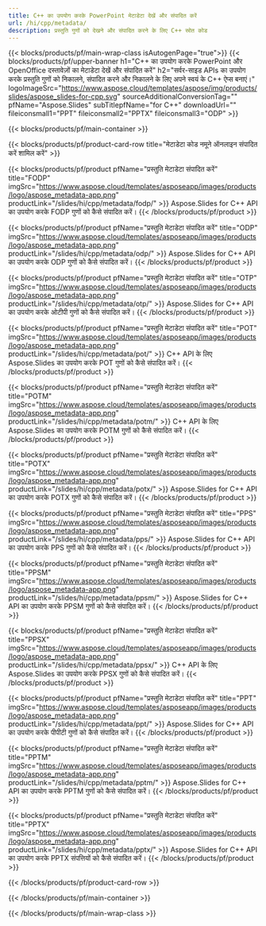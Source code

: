 ```yaml
---
title: C++ का उपयोग करके PowerPoint मेटाडेटा देखें और संपादित करें
url: /hi/cpp/metadata/
description: प्रस्तुति गुणों को देखने और संपादित करने के लिए C++ स्रोत कोड
---
```


{{< blocks/products/pf/main-wrap-class isAutogenPage="true">}}
{{< blocks/products/pf/upper-banner h1="C++ का उपयोग करके PowerPoint और OpenOffice दस्तावेज़ों का मेटाडेटा देखें और संपादित करें" h2="सर्वर-साइड APIs का उपयोग करके प्रस्तुति गुणों को निकालने, संपादित करने और निकालने के लिए अपने स्वयं के C++ ऐप्स बनाएं।" logoImageSrc="https://www.aspose.cloud/templates/aspose/img/products/slides/aspose_slides-for-cpp.svg" sourceAdditionalConversionTag="" pfName="Aspose.Slides" subTitlepfName="for C++" downloadUrl="" fileiconsmall1="PPT" fileiconsmall2="PPTX" fileiconsmall3="ODP" >}}

{{< blocks/products/pf/main-container >}}

{{< blocks/products/pf/product-card-row title="मेटाडेटा कोड नमूने ऑनलाइन संपादित करें शामिल करें" >}}

{{< blocks/products/pf/product pfName="प्रस्तुति मेटाडेटा संपादित करें" title="FODP" imgSrc="https://www.aspose.cloud/templates/asposeapp/images/products/logo/aspose_metadata-app.png" productLink="/slides/hi/cpp/metadata/fodp/" >}}
Aspose.Slides for C++ API का उपयोग करके FODP गुणों को कैसे संपादित करें।
{{< /blocks/products/pf/product >}}

{{< blocks/products/pf/product pfName="प्रस्तुति मेटाडेटा संपादित करें" title="ODP" imgSrc="https://www.aspose.cloud/templates/asposeapp/images/products/logo/aspose_metadata-app.png" productLink="/slides/hi/cpp/metadata/odp/" >}}
Aspose.Slides for C++ API का उपयोग करके ODP गुणों को कैसे संपादित करें।
{{< /blocks/products/pf/product >}}

{{< blocks/products/pf/product pfName="प्रस्तुति मेटाडेटा संपादित करें" title="OTP" imgSrc="https://www.aspose.cloud/templates/asposeapp/images/products/logo/aspose_metadata-app.png" productLink="/slides/hi/cpp/metadata/otp/" >}}
Aspose.Slides for C++ API का उपयोग करके ओटीपी गुणों को कैसे संपादित करें।
{{< /blocks/products/pf/product >}}

{{< blocks/products/pf/product pfName="प्रस्तुति मेटाडेटा संपादित करें" title="POT" imgSrc="https://www.aspose.cloud/templates/asposeapp/images/products/logo/aspose_metadata-app.png" productLink="/slides/hi/cpp/metadata/pot/" >}}
C++ API के लिए Aspose.Slides का उपयोग करके POT गुणों को कैसे संपादित करें।
{{< /blocks/products/pf/product >}}

{{< blocks/products/pf/product pfName="प्रस्तुति मेटाडेटा संपादित करें" title="POTM" imgSrc="https://www.aspose.cloud/templates/asposeapp/images/products/logo/aspose_metadata-app.png" productLink="/slides/hi/cpp/metadata/potm/" >}}
C++ API के लिए Aspose.Slides का उपयोग करके POTM गुणों को कैसे संपादित करें।
{{< /blocks/products/pf/product >}}

{{< blocks/products/pf/product pfName="प्रस्तुति मेटाडेटा संपादित करें" title="POTX" imgSrc="https://www.aspose.cloud/templates/asposeapp/images/products/logo/aspose_metadata-app.png" productLink="/slides/hi/cpp/metadata/potx/" >}}
Aspose.Slides for C++ API का उपयोग करके POTX गुणों को कैसे संपादित करें।
{{< /blocks/products/pf/product >}}

{{< blocks/products/pf/product pfName="प्रस्तुति मेटाडेटा संपादित करें" title="PPS" imgSrc="https://www.aspose.cloud/templates/asposeapp/images/products/logo/aspose_metadata-app.png" productLink="/slides/hi/cpp/metadata/pps/" >}}
Aspose.Slides for C++ API का उपयोग करके PPS गुणों को कैसे संपादित करें।
{{< /blocks/products/pf/product >}}

{{< blocks/products/pf/product pfName="प्रस्तुति मेटाडेटा संपादित करें" title="PPSM" imgSrc="https://www.aspose.cloud/templates/asposeapp/images/products/logo/aspose_metadata-app.png" productLink="/slides/hi/cpp/metadata/ppsm/" >}}
Aspose.Slides for C++ API का उपयोग करके PPSM गुणों को कैसे संपादित करें।
{{< /blocks/products/pf/product >}}

{{< blocks/products/pf/product pfName="प्रस्तुति मेटाडेटा संपादित करें" title="PPSX" imgSrc="https://www.aspose.cloud/templates/asposeapp/images/products/logo/aspose_metadata-app.png" productLink="/slides/hi/cpp/metadata/ppsx/" >}}
C++ API के लिए Aspose.Slides का उपयोग करके PPSX गुणों को कैसे संपादित करें।
{{< /blocks/products/pf/product >}}

{{< blocks/products/pf/product pfName="प्रस्तुति मेटाडेटा संपादित करें" title="PPT" imgSrc="https://www.aspose.cloud/templates/asposeapp/images/products/logo/aspose_metadata-app.png" productLink="/slides/hi/cpp/metadata/ppt/" >}}
Aspose.Slides for C++ API का उपयोग करके पीपीटी गुणों को कैसे संपादित करें।
{{< /blocks/products/pf/product >}}

{{< blocks/products/pf/product pfName="प्रस्तुति मेटाडेटा संपादित करें" title="PPTM" imgSrc="https://www.aspose.cloud/templates/asposeapp/images/products/logo/aspose_metadata-app.png" productLink="/slides/hi/cpp/metadata/pptm/" >}}
Aspose.Slides for C++ API का उपयोग करके PPTM गुणों को कैसे संपादित करें।
{{< /blocks/products/pf/product >}}

{{< blocks/products/pf/product pfName="प्रस्तुति मेटाडेटा संपादित करें" title="PPTX" imgSrc="https://www.aspose.cloud/templates/asposeapp/images/products/logo/aspose_metadata-app.png" productLink="/slides/hi/cpp/metadata/pptx/" >}}
Aspose.Slides for C++ API का उपयोग करके PPTX संपत्तियों को कैसे संपादित करें।
{{< /blocks/products/pf/product >}}



{{< /blocks/products/pf/product-card-row >}}

{{< /blocks/products/pf/main-container >}}
    
{{< /blocks/products/pf/main-wrap-class >}}